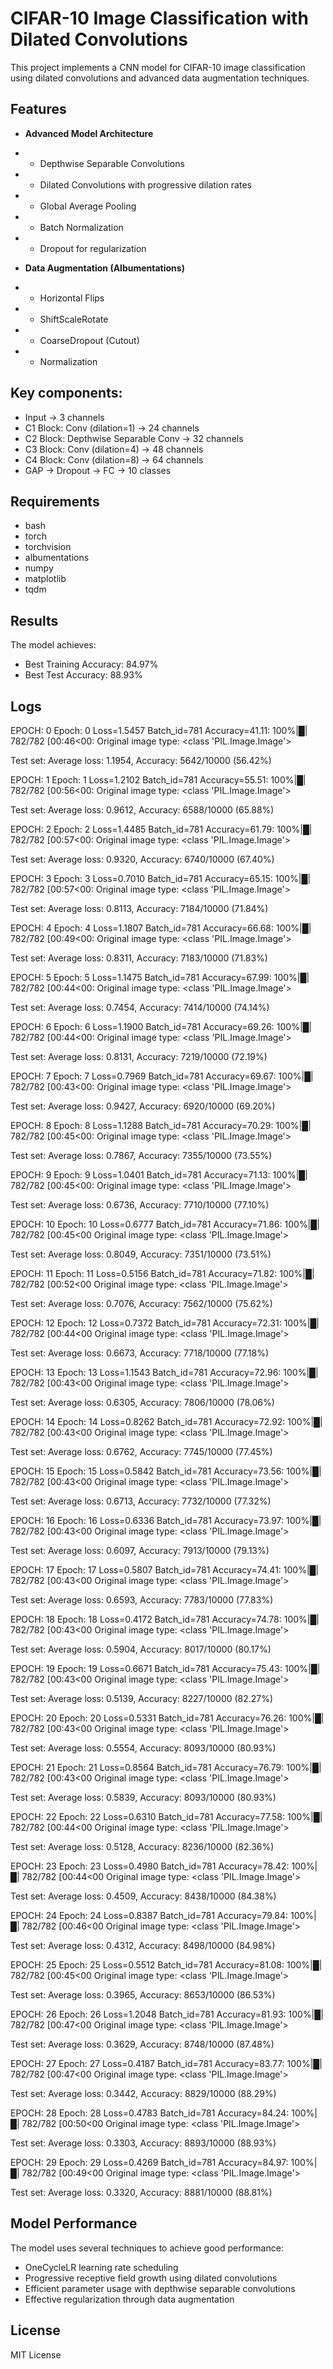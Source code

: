 # CIFAR-10 Image Classification with Dilated Convolutions
This project implements a CNN model for CIFAR-10 image classification using dilated convolutions and advanced data augmentation techniques.

## Features
- **Advanced Model Architecture**
-  - Depthwise Separable Convolutions
-  - Dilated Convolutions with progressive dilation rates
-  - Global Average Pooling
-  - Batch Normalization
-  - Dropout for regularization

- **Data Augmentation (Albumentations)**
-  - Horizontal Flips
-  - ShiftScaleRotate
-  - CoarseDropout (Cutout)
-  - Normalization

## Key components:
 - Input → 3 channels
 - C1 Block: Conv (dilation=1) → 24 channels
 - C2 Block: Depthwise Separable Conv → 32 channels
 - C3 Block: Conv (dilation=4) → 48 channels
 - C4 Block: Conv (dilation=8) → 64 channels
 - GAP → Dropout → FC → 10 classes


## Requirements
- bash
- torch
- torchvision
- albumentations
- numpy
- matplotlib
- tqdm


## Results

The model achieves:
- Best Training Accuracy: 84.97%
- Best Test Accuracy: 88.93%

## Logs

EPOCH: 0
Epoch: 0 Loss=1.5457 Batch_id=781 Accuracy=41.11: 100%|█| 782/782 [00:46<00:
Original image type: <class 'PIL.Image.Image'>

Test set: Average loss: 1.1954, Accuracy: 5642/10000 (56.42%)

EPOCH: 1
Epoch: 1 Loss=1.2102 Batch_id=781 Accuracy=55.51: 100%|█| 782/782 [00:56<00:
Original image type: <class 'PIL.Image.Image'>

Test set: Average loss: 0.9612, Accuracy: 6588/10000 (65.88%)

EPOCH: 2
Epoch: 2 Loss=1.4485 Batch_id=781 Accuracy=61.79: 100%|█| 782/782 [00:57<00:
Original image type: <class 'PIL.Image.Image'>

Test set: Average loss: 0.9320, Accuracy: 6740/10000 (67.40%)

EPOCH: 3
Epoch: 3 Loss=0.7010 Batch_id=781 Accuracy=65.15: 100%|█| 782/782 [00:57<00:
Original image type: <class 'PIL.Image.Image'>

Test set: Average loss: 0.8113, Accuracy: 7184/10000 (71.84%)

EPOCH: 4
Epoch: 4 Loss=1.1807 Batch_id=781 Accuracy=66.68: 100%|█| 782/782 [00:49<00:
Original image type: <class 'PIL.Image.Image'>

Test set: Average loss: 0.8311, Accuracy: 7183/10000 (71.83%)

EPOCH: 5
Epoch: 5 Loss=1.1475 Batch_id=781 Accuracy=67.99: 100%|█| 782/782 [00:44<00:
Original image type: <class 'PIL.Image.Image'>

Test set: Average loss: 0.7454, Accuracy: 7414/10000 (74.14%)

EPOCH: 6
Epoch: 6 Loss=1.1900 Batch_id=781 Accuracy=69.26: 100%|█| 782/782 [00:44<00:
Original image type: <class 'PIL.Image.Image'>

Test set: Average loss: 0.8131, Accuracy: 7219/10000 (72.19%)

EPOCH: 7
Epoch: 7 Loss=0.7969 Batch_id=781 Accuracy=69.67: 100%|█| 782/782 [00:43<00:
Original image type: <class 'PIL.Image.Image'>

Test set: Average loss: 0.9427, Accuracy: 6920/10000 (69.20%)

EPOCH: 8
Epoch: 8 Loss=1.1288 Batch_id=781 Accuracy=70.29: 100%|█| 782/782 [00:45<00:
Original image type: <class 'PIL.Image.Image'>

Test set: Average loss: 0.7867, Accuracy: 7355/10000 (73.55%)

EPOCH: 9
Epoch: 9 Loss=1.0401 Batch_id=781 Accuracy=71.13: 100%|█| 782/782 [00:45<00:
Original image type: <class 'PIL.Image.Image'>

Test set: Average loss: 0.6736, Accuracy: 7710/10000 (77.10%)

EPOCH: 10
Epoch: 10 Loss=0.6777 Batch_id=781 Accuracy=71.86: 100%|█| 782/782 [00:45<00
Original image type: <class 'PIL.Image.Image'>

Test set: Average loss: 0.8049, Accuracy: 7351/10000 (73.51%)

EPOCH: 11
Epoch: 11 Loss=0.5156 Batch_id=781 Accuracy=71.82: 100%|█| 782/782 [00:52<00
Original image type: <class 'PIL.Image.Image'>

Test set: Average loss: 0.7076, Accuracy: 7562/10000 (75.62%)

EPOCH: 12
Epoch: 12 Loss=0.7372 Batch_id=781 Accuracy=72.31: 100%|█| 782/782 [00:44<00
Original image type: <class 'PIL.Image.Image'>

Test set: Average loss: 0.6673, Accuracy: 7718/10000 (77.18%)

EPOCH: 13
Epoch: 13 Loss=1.1543 Batch_id=781 Accuracy=72.96: 100%|█| 782/782 [00:43<00
Original image type: <class 'PIL.Image.Image'>

Test set: Average loss: 0.6305, Accuracy: 7806/10000 (78.06%)

EPOCH: 14
Epoch: 14 Loss=0.8262 Batch_id=781 Accuracy=72.92: 100%|█| 782/782 [00:43<00
Original image type: <class 'PIL.Image.Image'>

Test set: Average loss: 0.6762, Accuracy: 7745/10000 (77.45%)

EPOCH: 15
Epoch: 15 Loss=0.5842 Batch_id=781 Accuracy=73.56: 100%|█| 782/782 [00:43<00
Original image type: <class 'PIL.Image.Image'>

Test set: Average loss: 0.6713, Accuracy: 7732/10000 (77.32%)

EPOCH: 16
Epoch: 16 Loss=0.6336 Batch_id=781 Accuracy=73.97: 100%|█| 782/782 [00:43<00
Original image type: <class 'PIL.Image.Image'>

Test set: Average loss: 0.6097, Accuracy: 7913/10000 (79.13%)

EPOCH: 17
Epoch: 17 Loss=0.5807 Batch_id=781 Accuracy=74.41: 100%|█| 782/782 [00:43<00
Original image type: <class 'PIL.Image.Image'>

Test set: Average loss: 0.6593, Accuracy: 7783/10000 (77.83%)

EPOCH: 18
Epoch: 18 Loss=0.4172 Batch_id=781 Accuracy=74.78: 100%|█| 782/782 [00:43<00
Original image type: <class 'PIL.Image.Image'>

Test set: Average loss: 0.5904, Accuracy: 8017/10000 (80.17%)

EPOCH: 19
Epoch: 19 Loss=0.6671 Batch_id=781 Accuracy=75.43: 100%|█| 782/782 [00:43<00
Original image type: <class 'PIL.Image.Image'>

Test set: Average loss: 0.5139, Accuracy: 8227/10000 (82.27%)

EPOCH: 20
Epoch: 20 Loss=0.5331 Batch_id=781 Accuracy=76.26: 100%|█| 782/782 [00:43<00
Original image type: <class 'PIL.Image.Image'>

Test set: Average loss: 0.5554, Accuracy: 8093/10000 (80.93%)

EPOCH: 21
Epoch: 21 Loss=0.8564 Batch_id=781 Accuracy=76.79: 100%|█| 782/782 [00:43<00
Original image type: <class 'PIL.Image.Image'>

Test set: Average loss: 0.5839, Accuracy: 8093/10000 (80.93%)

EPOCH: 22
Epoch: 22 Loss=0.6310 Batch_id=781 Accuracy=77.58: 100%|█| 782/782 [00:44<00
Original image type: <class 'PIL.Image.Image'>

Test set: Average loss: 0.5128, Accuracy: 8236/10000 (82.36%)

EPOCH: 23
Epoch: 23 Loss=0.4980 Batch_id=781 Accuracy=78.42: 100%|█| 782/782 [00:44<00
Original image type: <class 'PIL.Image.Image'>

Test set: Average loss: 0.4509, Accuracy: 8438/10000 (84.38%)

EPOCH: 24
Epoch: 24 Loss=0.8387 Batch_id=781 Accuracy=79.84: 100%|█| 782/782 [00:46<00
Original image type: <class 'PIL.Image.Image'>

Test set: Average loss: 0.4312, Accuracy: 8498/10000 (84.98%)

EPOCH: 25
Epoch: 25 Loss=0.5512 Batch_id=781 Accuracy=81.08: 100%|█| 782/782 [00:45<00
Original image type: <class 'PIL.Image.Image'>

Test set: Average loss: 0.3965, Accuracy: 8653/10000 (86.53%)

EPOCH: 26
Epoch: 26 Loss=1.2048 Batch_id=781 Accuracy=81.93: 100%|█| 782/782 [00:47<00
Original image type: <class 'PIL.Image.Image'>

Test set: Average loss: 0.3629, Accuracy: 8748/10000 (87.48%)

EPOCH: 27
Epoch: 27 Loss=0.4187 Batch_id=781 Accuracy=83.77: 100%|█| 782/782 [00:47<00
Original image type: <class 'PIL.Image.Image'>

Test set: Average loss: 0.3442, Accuracy: 8829/10000 (88.29%)

EPOCH: 28
Epoch: 28 Loss=0.4783 Batch_id=781 Accuracy=84.24: 100%|█| 782/782 [00:50<00
Original image type: <class 'PIL.Image.Image'>

Test set: Average loss: 0.3303, Accuracy: 8893/10000 (88.93%)

EPOCH: 29
Epoch: 29 Loss=0.4269 Batch_id=781 Accuracy=84.97: 100%|█| 782/782 [00:49<00
Original image type: <class 'PIL.Image.Image'>

Test set: Average loss: 0.3320, Accuracy: 8881/10000 (88.81%)

## Model Performance

The model uses several techniques to achieve good performance:
- OneCycleLR learning rate scheduling
- Progressive receptive field growth using dilated convolutions
- Efficient parameter usage with depthwise separable convolutions
- Effective regularization through data augmentation

## License

MIT License
